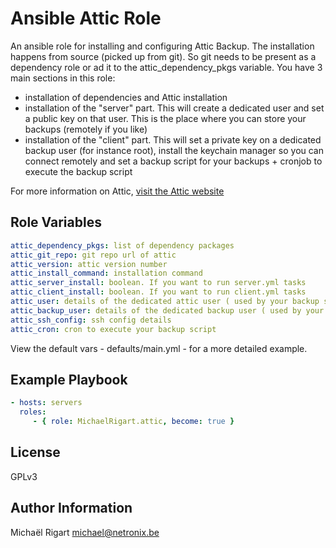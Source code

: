 Ansible Attic Role
==================

An ansible role for installing and configuring Attic Backup.
The installation happens from source (picked up from git). So git needs to be present as a dependency role or ad it to the attic_dependency_pkgs variable.
You have 3 main sections in this role:

* installation of dependencies and Attic installation
* installation of the "server" part. This will create a dedicated user and set a public key on that user. This is the place where you can store your backups (remotely if you like)
* installation of the "client" part. This will set a private key on a dedicated backup user (for instance root), install the keychain manager so you can connect remotely and set a backup script for your backups + cronjob to execute the backup script

For more information on Attic, [visit the Attic website](https://attic-backup.org)

Role Variables
--------------

```yaml
attic_dependency_pkgs: list of dependency packages
attic_git_repo: git repo url of attic
attic_version: attic version number
attic_install_command: installation command
attic_server_install: boolean. If you want to run server.yml tasks
attic_client_install: boolean. If you want to run client.yml tasks
attic_user: details of the dedicated attic user ( used by your backup server )
attic_backup_user: details of the dedicated backup user ( used by your client server )
attic_ssh_config: ssh config details
attic_cron: cron to execute your backup script
```

View the default vars - defaults/main.yml - for a more detailed example.

Example Playbook
-------------------------

```yaml
- hosts: servers
  roles:
     - { role: MichaelRigart.attic, become: true }
```

License
-------

GPLv3

Author Information
------------------

Michaël Rigart <michael@netronix.be>

